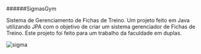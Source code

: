 ######SigmasGym

Sistema de Gerenciamento de Fichas de Treino.
Um projeto feito em Java utilizando JPA com o objetivo de criar um sistema gerenciador de Fichas de Treino. Este projeto foi feito para um trabalho da faculdade em duplas. 


![sigma](https://user-images.githubusercontent.com/40015795/146220031-6cbacdd1-538d-46ba-b404-cb8eba97d48d.png)

